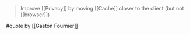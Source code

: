 > Improve [[Privacy]] by moving [[Cache]] closer to the client (but not [[browser]])

#quote by [[Gastón Fournier]]
